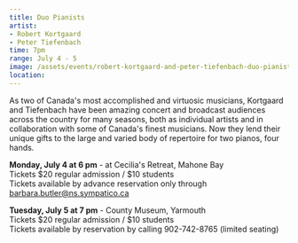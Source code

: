 ```yaml
---
title: Duo Pianists
artist:
- Robert Kortgaard
- Peter Tiefenbach
time: 7pm
range: July 4 - 5
image: /assets/events/robert-kortgaard-and-peter-tiefenbach-duo-pianists.jpg
location: 
---
```


As two of Canada's most accomplished and virtuosic musicians, Kortgaard and Tiefenbach have been amazing concert and broadcast audiences across the country for many seasons, both as individual artists and in collaboration with some of Canada's finest musicians. Now they lend their unique gifts to the large and varied body of repertoire for two pianos, four hands.

**Monday, July 4 at 6 pm** - at Cecilia's Retreat, Mahone Bay  
Tickets $20 regular admission / $10 students  
Tickets available by advance reservation only through [barbara.butler@ns.sympatico.ca](mailto:barbara.butler@ns.sympatico.ca)

**Tuesday, July 5 at 7 pm** - County Museum, Yarmouth  
Tickets $20 regular admission / $10 students  
Tickets available by reservation by calling 902-742-8765 (limited seating)